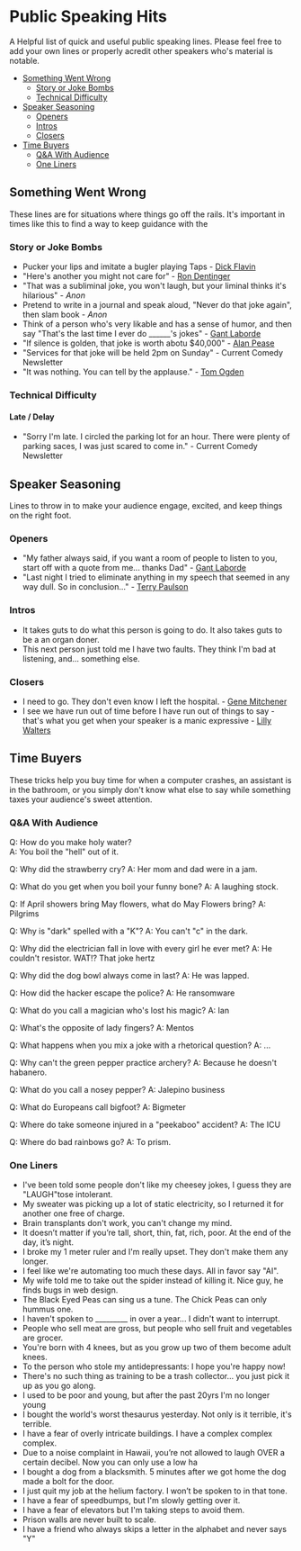 # Public Speaking Hits
A Helpful list of quick and useful public speaking lines.  Please feel free to add your own lines or properly acredit other speakers who's material is notable.

- [Something Went Wrong](#something-went-wrong)
    - [Story or Joke Bombs](#story-or-joke-bombs)
    - [Technical Difficulty](#technical-difficulty)
- [Speaker Seasoning](#speaker-seasoning)
   - [Openers](#openers)
   - [Intros](#intros)
   - [Closers](#closers)
- [Time Buyers](#time-buyers)
  - [Q&A With Audience](#qa-with-audience)
  - [One Liners](#one-liners)
  


## Something Went Wrong

These lines are for situations where things go off the rails.  It's important in times like this to find a way to keep guidance with the

### Story or Joke Bombs

* Pucker your lips and imitate a bugler playing Taps - [Dick Flavin](http://www.dickflavin.com/)
* "Here's another you might not care for" - [Ron Dentinger](https://www.wcspeakers.com/speaker/ron-dentinger/)
* "That was a subliminal joke, you won't laugh, but your liminal thinks it's hilarious" - _Anon_
* Pretend to write in a journal and speak aloud, "Never do that joke again", then slam book - _Anon_
* Think of a person who's very likable and has a sense of humor, and then say "That's the last time I ever do ______'s jokes" - [Gant Laborde](https://gantlaborde.com/)
* "If silence is golden, that joke is worth abotu $40,000" - [Alan Pease](https://en.wikipedia.org/wiki/Allan_Pease)
* "Services for that joke will be held 2pm on Sunday" - Current Comedy Newsletter
* "It was nothing. You can tell by the applause." - [Tom Ogden](http://tomogden.com/)


### Technical Difficulty

#### Late / Delay

* "Sorry I'm late. I circled the parking lot for an hour. There were plenty of parking saces, I was just scared to come in." - Current Comedy Newsletter

## Speaker Seasoning

Lines to throw in to make your audience engage, excited, and keep things on the right foot.

### Openers

* "My father always said, if you want a room of people to listen to you, start off with a quote from me... thanks Dad" - [Gant Laborde](https://gantlaborde.com/)
* "Last night I tried to eliminate anything in my speech that seemed in any way dull. So in conclusion..." - [Terry Paulson](http://www.terrypaulson.com/)

### Intros

* It takes guts to do what this person is going to do.  It also takes guts to be a an organ doner.
* This next person just told me I have two faults. They think I'm bad at listening, and... something else.

### Closers

* I need to go. They don't even know I left the hospital. - [Gene Mitchener](https://twitter.com/sitdowncomic)
* I see we have run out of time before I have run out of things to say - that's what you get when your speaker is a manic expressive - [Lilly Walters](http://www.aboutonehandtyping.com/lilly.html)

## Time Buyers

These tricks help you buy time for when a computer crashes, an assistant is in the bathroom, or you simply don't know what else to say while something taxes your audience's sweet attention.  

### Q&A With Audience

Q: How do you make holy water?  
A: You boil the "hell" out of it.

Q: Why did the strawberry cry?
A: Her mom and dad were in a jam.

Q: What do you get when you boil your funny bone?
A: A laughing stock.

Q: If April showers bring May flowers, what do May Flowers bring?
A: Pilgrims

Q: Why is "dark" spelled with a "K"?
A: You can't "c" in the dark.

Q: Why did the electrician fall in love with every girl he ever met?
A: He couldn't resistor.  WAT!?  That joke hertz

Q: Why did the dog bowl always come in last?
A: He was lapped.

Q: How did the hacker escape the police?
A: He ransomware

Q: What do you call a magician who's lost his magic?
A: Ian

Q: What's the opposite of lady fingers?
A: Mentos

Q: What happens when you mix a joke with a rhetorical question?
A: ...

Q: Why can't the green pepper practice archery?
A: Because he doesn't habanero.

Q: What do you call a nosey pepper?
A: Jalepino business

Q: What do Europeans call bigfoot?
A: Bigmeter

Q: Where do take someone injured in a "peekaboo" accident?
A: The ICU

Q: Where do bad rainbows go?
A: To prism.

### One Liners

* I've been told some people don't like my cheesey jokes, I guess they are "LAUGH"tose intolerant.
* My sweater was picking up a lot of static electricity, so I returned it for another one free of charge.
* Brain transplants don't work, you can't change my mind.
* It doesn’t matter if you’re tall, short, thin, fat, rich, poor. At the end of the day, it’s night.
* I broke my 1 meter ruler and I'm really upset.  They don't make them any longer.
* I feel like we're automating too much these days.  All in favor say "AI".
* My wife told me to take out the spider instead of killing it.  Nice guy, he finds bugs in web design.
* The Black Eyed Peas can sing us a tune.  The Chick Peas can only hummus one.
* I haven't spoken to _________ in over a year... I didn't want to interrupt.
* People who sell meat are gross, but people who sell fruit and vegetables are grocer.
* You're born with 4 knees, but as you grow up two of them become adult knees.
* To the person who stole my antidepressants: I hope you're happy now!
* There's no such thing as training to be a trash collector... you just pick it up as you go along.
* I used to be poor and young, but after the past 20yrs I'm no longer young
* I bought the world's worst thesaurus yesterday. Not only is it terrible, it's terrible.
* I have a fear of overly intricate buildings. I have a complex complex complex.
* Due to a noise complaint in Hawaii, you’re not allowed to laugh OVER a certain decibel.  Now you can only use a low ha
* I bought a dog from a blacksmith. 5 minutes after we got home the dog made a bolt for the door.
* I just quit my job at the helium factory. I won’t be spoken to in that tone.
* I have a fear of speedbumps, but I'm slowly getting over it.
* I have a fear of elevators but I'm taking steps to avoid them.
* Prison walls are never built to scale.
* I have a friend who always skips a letter in the alphabet and never says "Y"


